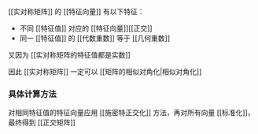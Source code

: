 ---
---

[[实对称矩阵]] 的 [[特征向量]] 有以下特征：
 - 不同 [[特征值]] 对应的 [[特征向量]][[正交]]
 - 同一 [[特征值]] 的 [[代数重数]] 等于 [[几何重数]]

又因为 [[实对称矩阵的特征值都是实数]]

因此 [[实对称矩阵]] 一定可以 [[矩阵的相似对角化|相似对角化]]

### 具体计算方法

对相同特征值的特征向量应用 [[施密特正交化]] 方法，再对所有向量 [[标准化]]，最终得到 [[正交矩阵]]
